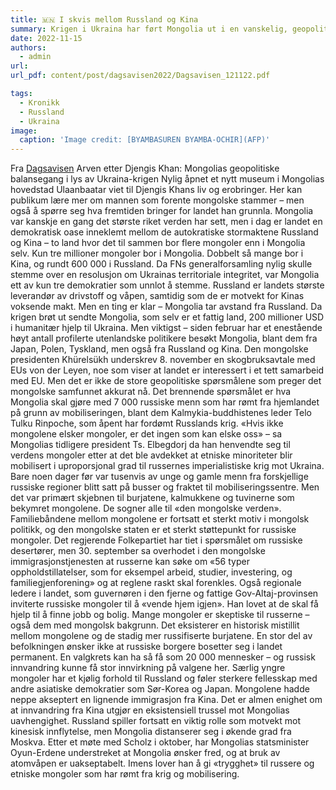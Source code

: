 ```yaml
---
title: 🇲🇳 I skvis mellom Russland og Kina
summary: Krigen i Ukraina har ført Mongolia ut i en vanskelig, geopolitisk balansegang.
date: 2022-11-15
authors:
  - admin
url: 
url_pdf: content/post/dagsavisen2022/Dagsavisen_121122.pdf

tags:
  - Kronikk
  - Russland
  - Ukraina
image: 
  caption: 'Image credit: [BYAMBASUREN BYAMBA-OCHIR](AFP)'
---
```


Fra [Dagsavisen](https://www.dagsavisen.no/debatt/2022/11/15/i-skvis-mellom-russland-og-kina/)
Arven etter Djengis Khan: Mongolias geopolitiske balansegang i lys av Ukraina-krigen
Nylig åpnet et nytt museum i Mongolias hovedstad Ulaanbaatar viet til Djengis Khans liv og
erobringer. Her kan publikum lære mer om mannen som forente mongolske stammer – men
også å spørre seg hva fremtiden bringer for landet han grunnla. Mongolia var kanskje en gang
det største riket verden har sett, men i dag er landet en demokratisk oase inneklemt mellom de
autokratiske stormaktene Russland og Kina – to land hvor det til sammen bor flere mongoler
enn i Mongolia selv. Kun tre millioner mongoler bor i Mongolia. Dobbelt så mange bor i Kina,
og rundt 600 000 i Russland.
Da FNs generalforsamling nylig skulle stemme over en resolusjon om Ukrainas territoriale
integritet, var Mongolia ett av kun tre demokratier som unnlot å stemme. Russland er landets
største leverandør av drivstoff og våpen, samtidig som de er motvekt for Kinas voksende makt.
Men en ting er klar – Mongolia tar avstand fra Russland. Da krigen brøt ut sendte Mongolia,
som selv er et fattig land, 200 millioner USD i humanitær hjelp til Ukraina. Men viktigst –
siden februar har et enestående høyt antall profilerte utenlandske politikere besøkt Mongolia,
blant dem fra Japan, Polen, Tyskland, men også fra Russland og Kina. Den mongolske
presidenten Khürelsükh underskrev 8. november en skogbruksavtale med EUs von der Leyen,
noe som viser at landet er interessert i et tett samarbeid med EU.
Men det er ikke de store geopolitiske spørsmålene som preger det mongolske samfunnet
akkurat nå. Det brennende spørsmålet er hva Mongolia skal gjøre med 7 000 russiske menn
som har rømt fra hjemlandet på grunn av mobiliseringen, blant dem Kalmykia-buddhistenes
leder Telo Tulku Rinpoche, som åpent har fordømt Russlands krig.
«Hvis ikke mongolene elsker mongoler, er det ingen som kan elske oss» – sa Mongolias
tidligere president Ts. Elbegdorj da han henvendte seg til verdens mongoler etter at det ble
avdekket at etniske minoriteter blir mobilisert i uproporsjonal grad til russernes imperialistiske
krig mot Ukraina. Bare noen dager før var tusenvis av unge og gamle menn fra forskjellige
russiske regioner blitt satt på busser og fraktet til mobiliseringssentre. Men det var primært
skjebnen til burjatene, kalmukkene og tuvinerne som bekymret mongolene. De sogner alle til
«den mongolske verden».
Familiebåndene mellom mongolene er fortsatt et sterkt motiv i mongolsk politikk, og den
mongolske staten er et sterkt støttepunkt for russiske mongoler. Det regjerende Folkepartiet har
tiet i spørsmålet om russiske desertører, men 30. september sa overhodet i den mongolske
immigrasjonstjenesten at russerne kan søke om «56 typer oppholdstillatelser, som for eksempel
arbeid, studier, investering, og familiegjenforening» og at reglene raskt skal forenkles. Også
regionale ledere i landet, som guvernøren i den fjerne og fattige Gov-Altaj-provinsen inviterte
russiske mongoler til å «vende hjem igjen». Han lovet at de skal få hjelp til å finne jobb og
bolig.
Mange mongoler er skeptiske til russerne – også dem med mongolsk bakgrunn. Det eksisterer
en historisk mistillit mellom mongolene og de stadig mer russifiserte burjatene. En stor del av
befolkningen ønsker ikke at russiske borgere bosetter seg i landet permanent. En valgkrets kan
ha så få som 20 000 mennesker – og russisk innvandring kunne få stor innvirkning på valgene
her. Særlig yngre mongoler har et kjølig forhold til Russland og føler sterkere fellesskap med
andre asiatiske demokratier som Sør-Korea og Japan.
Mongolene hadde neppe akseptert en lignende immigrasjon fra Kina. Det er almen enighet om
at innvandring fra Kina utgjør en eksistensiell trussel mot Mongolias uavhengighet. Russland
spiller fortsatt en viktig rolle som motvekt mot kinesisk innflytelse, men Mongolia distanserer
seg i økende grad fra Moskva. Etter et møte med Scholz i oktober, har Mongolias statsminister
Oyun-Erdene understreket at Mongolia ønsker fred, og at bruk av atomvåpen er uakseptabelt.
Imens lover han å gi «trygghet» til russere og etniske mongoler som har rømt fra krig og
mobilisering.

[https://www.dagsavisen.no/debatt/2022/11/15/i-skvis-mellom-russland-og-kina/]: "https://www.dagsavisen.no/debatt/2022/11/15/i-skvis-mellom-russland-og-kina/"
